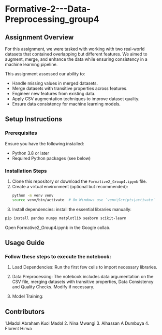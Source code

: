 # Formative-2---Data-Preprocessing_group4

## Assignment Overview

For this assignment, we were tasked with working with two real-world datasets that contained overlapping but different features. We aimed to augment, merge, and enhance the data while ensuring consistency in a machine learning pipeline.

This assignment assessed our ability to:

- Handle missing values in merged datasets.
- Merge datasets with transitive properties across features.
- Engineer new features from existing data.
- Apply CSV augmentation techniques to improve dataset quality.
- Ensure data consistency for machine learning models.
## Setup Instructions

### Prerequisites
Ensure you have the following installed:
- Python 3.8 or later
- Required Python packages (see below)

### Installation Steps
1. Clone this repository or download the `Formative2_Group4.ipynb` file.
2. Create a virtual environment (optional but recommended):
   ```sh
   python -m venv venv
   source venv/bin/activate  # On Windows use `venv\Scripts\activate`
   ```
3. Install dependencies:
 install the essential libraries manually:
```sh
pip install pandas numpy matplotlib seaborn scikit-learn
```
Open Formative2_Group4.ipynb in the Google collab.

## Usage Guide

### Follow these steps to execute the notebook:

1. Load Dependencies: Run the first few cells to import necessary libraries.

2. Data Preprocessing: The notebook includes data argumentation on the CSV file, merging datasets with transitive properties, Data Consistency and Quality Checks. Modify if necessary.

3. Model Training: 

## Contributors
1.Madol Abraham Kuol Madol
2. Nina Mwangi
3. Alhassan A Dumbuya
4. Florent Hirwa
